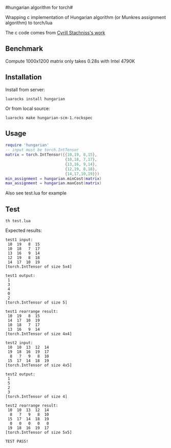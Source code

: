 #hungarian algorithm for torch#

Wrapping c implementation of Hungarian algorithm (or Munkres assignment algorithm) to torch/lua

The c code comes from [Cyrill Stachniss's work](http://www2.informatik.uni-freiburg.de/~stachnis/misc/libhungarian-v0.1.3.tgz)

## Benchmark ##
Compute 1000x1200 matrix only takes 0.28s with Intel 4790K

## Installation ##

Install from server:
```
luarocks install hungarian
```

Or from local source:
```
luarocks make hungarian-scm-1.rockspec
```

## Usage ##
```lua
require 'hungarian'
-- input must be torch.IntTensor
matrix = torch.IntTensor({{10,19, 8,15},
                          {10,18, 7,17},
                          {13,16, 9,14},
                          {12,19, 8,18},
                          {14,17,10,19}})     
min_assignment = hungarian.minCost(matrix)
max_assignment = hungarian.maxCost(matrix)
```

Also see test.lua for example

## Test ##
```
th test.lua
```

Expected results:

```
test1 input:	
 10  19   8  15
 10  18   7  17
 13  16   9  14
 12  19   8  18
 14  17  10  19
[torch.IntTensor of size 5x4]

test1 output:	
 1
 3
 4
 0
 2
[torch.IntTensor of size 5]

test1 rearrange result:	
 10  19   8  15
 14  17  10  19
 10  18   7  17
 13  16   9  14
[torch.IntTensor of size 4x4]

test2 input:	
 10  10  13  12  14
 19  18  16  19  17
  8   7   9   8  10
 15  17  14  18  19
[torch.IntTensor of size 4x5]

test2 output:	
 1
 5
 2
 3
[torch.IntTensor of size 4]

test2 rearrange result:	
 10  10  13  12  14
  8   7   9   8  10
 15  17  14  18  19
  0   0   0   0   0
 19  18  16  19  17
[torch.IntTensor of size 5x5]

TEST PASS!	
```